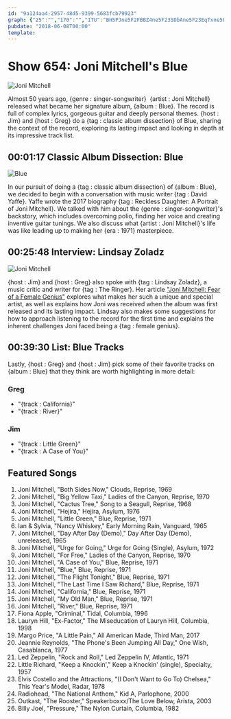 ```yaml
---
id: "9a124aa4-2957-48d5-9399-5683fcb79923"
graph: {"25":"","170":"","1TU":"BH5PJne5F2FBBZ4ne5F23SDbAne5F23EqTxne5F2"}
pubdate: "2018-06-08T00:00"
template: 
---
```






# Show 654: Joni Mitchell's Blue

![Joni Mitchell](https://static.soundopinions.org/images/2018/joni_mitchell.jpg)

Almost 50 years ago, {genre : singer-songwriter}  {artist : Joni Mitchell} released what became her signature album, {album : Blue}. The record is full of complex lyrics, gorgeous guitar and deeply personal themes. {host : Jim} and {host : Greg} do a {tag : classic album dissection} of Blue, sharing the context of the record, exploring its lasting impact and looking in depth at its impressive track list.



## 00:01:17 Classic Album Dissection: Blue

![Blue](https://static.soundopinions.org/assets/654/250.jpg)

In our pursuit of doing a {tag : classic album dissection} of {album : Blue}, we decided to begin with a conversation with music writer {tag : David Yaffe}. Yaffe wrote the 2017 biography {tag : Reckless Daughter: A Portrait of Joni Mitchell}. We talked with him about the {genre : singer-songwriter}'s backstory, which includes overcoming polio, finding her voice and creating inventive guitar tunings. We also discuss what {artist : Joni Mitchell}'s life was like leading up to making her {era : 1971} masterpiece.



## 00:25:48 Interview: Lindsay Zoladz

![Joni Mitchell](https://static.soundopinions.org/assets/654/1700.jpg)

{host : Jim} and {host : Greg} also spoke with {tag : Lindsay Zoladz}, a music critic and writer for {tag : The Ringer}. Her article ["Joni Mitchell: Fear of a Female Genius"](https://www.theringer.com/music/2017/10/16/16476254/joni-mitchell-pop-music-canon) explores what makes her such a unique and special artist, as well as explains how Joni was received when the album was first released and its lasting impact. Lindsay also makes some suggestions for how to approach listening to the record for the first time and explains the inherent challenges Joni faced being a {tag : female genius}.



## 00:39:30 List: Blue Tracks

Lastly, {host : Greg} and {host : Jim} pick some of their favorite tracks on {album : Blue} that they think are worth highlighting in more detail:


### Greg

- "{track : California}"
- "{track : River}"


### Jim

- "{track : Little Green}"
- "{track : A Case of You}"



## Featured Songs

1. Joni Mitchell, "Both Sides Now," Clouds, Reprise, 1969
2. Joni Mitchell, "Big Yellow Taxi," Ladies of the Canyon, Reprise, 1970
3. Joni Mitchell, "Cactus Tree," Song to a Seagull, Reprise, 1968
4. Joni Mitchell, "Hejira," Hejira, Asylum, 1976
5. Joni Mitchell, "Little Green," Blue, Reprise, 1971
6. Ian & Sylvia, "Nancy Whiskey," Early Morning Rain, Vanguard, 1965
7. Joni Mitchell, "Day After Day (Demo)," Day After Day (Demo), unreleased, 1965
8. Joni Mitchell, "Urge for Going," Urge for Going (Single), Asylum, 1972
9. Joni Mitchell, "For Free," Ladies of the Canyon, Reprise, 1970
10. Joni Mitchell, "A Case of You," Blue, Reprise, 1971
11. Joni Mitchell, "Blue," Blue, Reprise, 1971
12. Joni Mitchell, "The Flight Tonight," Blue, Reprise, 1971
13. Joni Mitchell, "The Last Time I Saw Richard," Blue, Reprise, 1971
14. Joni Mitchell, "California," Blue, Reprise, 1971
15. Joni Mitchell, "My Old Man," Blue, Reprise, 1971
16. Joni Mitchell, "River," Blue, Reprise, 1971
17. Fiona Apple, "Criminal," Tidal, Columbia, 1996
18. Lauryn Hill, "Ex-Factor," The Miseducation of Lauryn Hill, Columbia, 1998
19. Margo Price, "A Little Pain," All American Made, Third Man, 2017
20. Jeannie Reynolds, "The Phone's Been Jumping All Day," One Wish, Casablanca, 1977
21. Led Zeppelin, "Rock and Roll," Led Zeppelin IV, Atlantic, 1971
22. Little Richard, "Keep a Knockin'," Keep a Knockin' (single), Specialty, 1957
23. Elvis Costello and the Attractions, "(I Don't Want to Go To) Chelsea," This Year's Model, Radar, 1978
24. Radiohead, "The National Anthem," Kid A, Parlophone, 2000
25. Outkast, "The Rooster," Speakerboxxx/The Love Below, Arista, 2003
26. Billy Joel, "Pressure," The Nylon Curtain, Columbia, 1982
